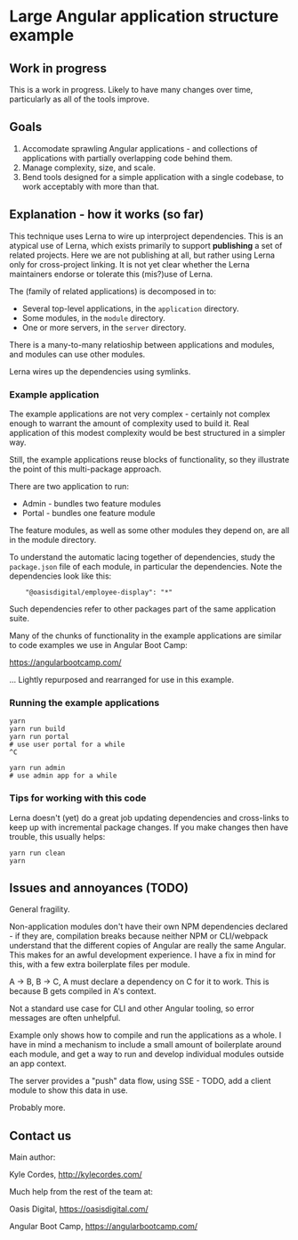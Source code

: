 # Large Angular application structure example

## Work in progress

This is a work in progress. Likely to have many changes over time,
particularly as all of the tools improve.

## Goals

1. Accomodate sprawling Angular applications - and collections of applications
   with partially overlapping code behind them.
2. Manage complexity, size, and scale.
3. Bend tools designed for a simple application with a single codebase, to work
   acceptably with more than that.

## Explanation - how it works (so far)

This technique uses Lerna to wire up interproject dependencies. This is an
atypical use of Lerna, which exists primarily to support **publishing** a set of
related projects. Here we are not publishing at all, but rather using Lerna only
for cross-project linking. It is not yet clear whether the Lerna maintainers
endorse or tolerate this (mis?)use of Lerna.

The (family of related applications) is decomposed in to:

* Several top-level applications, in the `application` directory.
* Some modules, in the `module` directory.
* One or more servers, in the `server` directory.

There is a many-to-many relatioship between applications and modules, and
modules can use other modules.

Lerna wires up the dependencies using symlinks.

### Example application

The example applications are not very complex - certainly not complex enough to
warrant the amount of complexity used to build it. Real application of this
modest complexity would be best structured in a simpler way.

Still, the example applications reuse blocks of functionality, so they
illustrate the point of this multi-package approach.

There are two application to run:

* Admin - bundles two feature modules
* Portal - bundles one feature module

The feature modules, as well as some other modules they depend on, are all in
the module directory.

To understand the automatic lacing together of dependencies, study the
`package.json` file of each module, in particular the dependencies. Note the
dependencies look like this:

```
    "@oasisdigital/employee-display": "*"
```

Such dependencies refer to other packages part of the same application suite.

Many of the chunks of functionality in the example applications are similar to
code examples we use in Angular Boot Camp:

https://angularbootcamp.com/

... Lightly repurposed and rearranged for use in this example.


### Running the example applications

```
yarn
yarn run build
yarn run portal
# use user portal for a while
^C

yarn run admin
# use admin app for a while
```

### Tips for working with this code

Lerna doesn't (yet) do a great job updating dependencies and cross-links to keep
up with incremental package changes. If you make changes then have trouble, this
usually helps:

```
yarn run clean
yarn
```

## Issues and annoyances (TODO)

General fragility.

Non-application modules don't have their own NPM dependencies declared - if they
are, compilation breaks because neither NPM or CLI/webpack understand that the
different copies of Angular are really the same Angular. This makes for an awful
development experience. I have a fix in mind for this, with a few extra
boilerplate files per module.

A -> B, B -> C, A must declare a dependency on C for it to work. This is
because B gets compiled in A's context.

Not a standard use case for CLI and other Angular tooling, so error messages are
often unhelpful.

Example only shows how to compile and run the applications as a whole. I have in
mind a mechanism to include a small amount of boilerplate around each module,
and get a way to run and develop individual modules outside an app context.

The server provides a "push" data flow, using SSE - TODO, add a client module to
show this data in use.

Probably more.

## Contact us

Main author:

Kyle Cordes, http://kylecordes.com/

Much help from the rest of the team at:

Oasis Digital, https://oasisdigital.com/

Angular Boot Camp, https://angularbootcamp.com/

